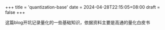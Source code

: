 +++
title = 'quantization-base'
date = 2024-04-28T22:15:05+08:00
draft = false
+++

这篇blog开坑记录量化的一些基础知识，依据资料主要是高通的量化白皮书